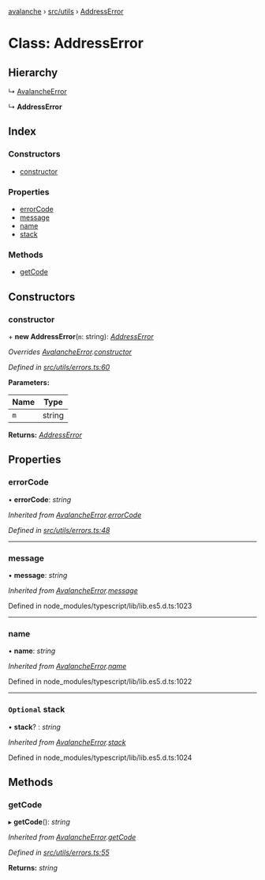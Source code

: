 [avalanche](../README.md) › [src/utils](../modules/src_utils.md) › [AddressError](src_utils.addresserror.md)

# Class: AddressError

## Hierarchy

  ↳ [AvalancheError](src_utils.avalancheerror.md)

  ↳ **AddressError**

## Index

### Constructors

* [constructor](src_utils.addresserror.md#constructor)

### Properties

* [errorCode](src_utils.addresserror.md#errorcode)
* [message](src_utils.addresserror.md#message)
* [name](src_utils.addresserror.md#name)
* [stack](src_utils.addresserror.md#optional-stack)

### Methods

* [getCode](src_utils.addresserror.md#getcode)

## Constructors

###  constructor

\+ **new AddressError**(`m`: string): *[AddressError](src_utils.addresserror.md)*

*Overrides [AvalancheError](src_utils.avalancheerror.md).[constructor](src_utils.avalancheerror.md#constructor)*

*Defined in [src/utils/errors.ts:60](https://github.com/ava-labs/avalanchejs/blob/4e59193/src/utils/errors.ts#L60)*

**Parameters:**

Name | Type |
------ | ------ |
`m` | string |

**Returns:** *[AddressError](src_utils.addresserror.md)*

## Properties

###  errorCode

• **errorCode**: *string*

*Inherited from [AvalancheError](src_utils.avalancheerror.md).[errorCode](src_utils.avalancheerror.md#errorcode)*

*Defined in [src/utils/errors.ts:48](https://github.com/ava-labs/avalanchejs/blob/4e59193/src/utils/errors.ts#L48)*

___

###  message

• **message**: *string*

*Inherited from [AvalancheError](src_utils.avalancheerror.md).[message](src_utils.avalancheerror.md#message)*

Defined in node_modules/typescript/lib/lib.es5.d.ts:1023

___

###  name

• **name**: *string*

*Inherited from [AvalancheError](src_utils.avalancheerror.md).[name](src_utils.avalancheerror.md#name)*

Defined in node_modules/typescript/lib/lib.es5.d.ts:1022

___

### `Optional` stack

• **stack**? : *string*

*Inherited from [AvalancheError](src_utils.avalancheerror.md).[stack](src_utils.avalancheerror.md#optional-stack)*

Defined in node_modules/typescript/lib/lib.es5.d.ts:1024

## Methods

###  getCode

▸ **getCode**(): *string*

*Inherited from [AvalancheError](src_utils.avalancheerror.md).[getCode](src_utils.avalancheerror.md#getcode)*

*Defined in [src/utils/errors.ts:55](https://github.com/ava-labs/avalanchejs/blob/4e59193/src/utils/errors.ts#L55)*

**Returns:** *string*
